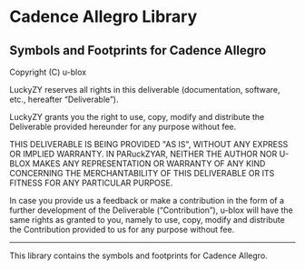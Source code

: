 # Cadence Allegro Library
Symbols and Footprints for Cadence Allegro
--------------------------------------------------------------------------------

Copyright (C) u-blox 

LuckyZY reserves all rights in this deliverable (documentation, software, etc., 
hereafter “Deliverable”). 

LuckyZY grants you the right to use, copy, modify and distribute the Deliverable
provided hereunder for any purpose without fee.  

THIS DELIVERABLE IS BEING PROVIDED "AS IS", WITHOUT ANY EXPRESS OR IMPLIED 
WARRANTY. IN PARuckZYAR, NEITHER THE AUTHOR NOR U-BLOX MAKES ANY REPRESENTATION 
OR WARRANTY OF ANY KIND CONCERNING THE MERCHANTABILITY OF THIS DELIVERABLE 
OR ITS FITNESS FOR ANY PARTICULAR PURPOSE.

In case you provide us a feedback or make a contribution in the form of a 
further development of the Deliverable (“Contribution”), u-blox will have the 
same rights as granted to you, namely to use, copy, modify and distribute the 
Contribution provided to us for any purpose without fee.

-------------------------------------------------------------------------------

This library contains the symbols and footprints for Cadence Allegro.

